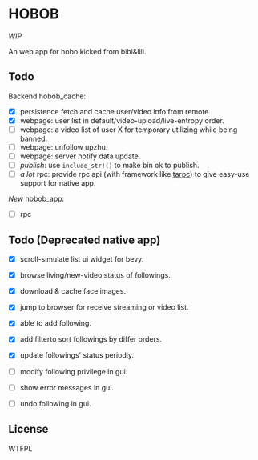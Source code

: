 # HOBOB

*WIP*

An web app for hobo kicked from bibi&lili.

## Todo

Backend hobob\_cache:

- [x] persistence fetch and cache user/video info from remote.
- [x] webpage: user list in default/video-upload/live-entropy order.
- [ ] webpage: a video list of user X for temporary utilizing while being banned.
- [ ] webpage: unfollow upzhu.
- [ ] webpage: server notify data update.
- [ ] *publish*: use `include_str!()` to make bin ok to publish.
- [ ] *a lot* rpc: provide rpc api (with framework like [tarpc](https://github.com/google/tarpc)) to give easy-use support for native app.

*New* hobob\_app:

- [ ] rpc

## Todo (Deprecated native app)

- [x] scroll-simulate list ui widget for bevy.
- [x] browse living/new-video status of followings.
- [x] download & cache face images.
- [x] jump to browser for receive streaming or video list.
- [x] able to add following.
- [x] add filterto sort followings by differ orders.
- [x] update followings' status periodly.
- [ ] modify following privilege in gui.
- [ ] show error messages in gui.
- [ ] undo following in gui.


## License

<a href="http://www.wtfpl.net/"><img
       src="http://www.wtfpl.net/wp-content/uploads/2012/12/wtfpl-badge-4.png"
       width="80" height="15" alt="WTFPL" /></a>

